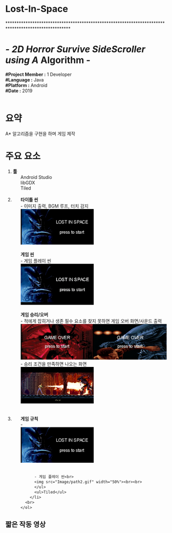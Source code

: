 # Lost-In-Space
*****************************************************************************************************<h1>- 2D Horror Survive SideScroller using A* Algorithm -</h1>
<article>
<b>#Project Member :</b> 1 Developer<br>
<b>#Language :</b> Java<br>
<b>#Platform :</b> Android<br>
<b>#Date :</b> 2019<br>
</article>
<br>

<body>
  <h1>요약</h1>
  <div>
    <p>
      A* 알고리즘을 구현을 하며 게임 제작<br>
    </p>
  </div>
  
  <h1>주요 요소</h1>
  <div>
    <ol>
      <li><b>툴</b><br>
          <ul>Android Studio</ul>
          <ul>libGDX</ul>
          <ul>Tiled</ul>
      </li>
      <br>
      <li>
          <ul><b>타이틀 씬</b><br>
          - 이미지 출력, BGM 루프, 터치 감지<br>
          <img src="Image/title.jpg" width="50%"><br><br> 
          </ul>
          <ul><b>게임 씬</b><br>
          - 게임 플레이 씬<br>
          <img src="Image/path2.gif" width="50%"><br><br> 
          </ul>
          <ul>
            <b>게임 승리/오버</b><br>
            - 적에게 잡히거나 생존 필수 요소를 찾지 못하면 게임 오버 화면/사운드 출력<br>
            <img src="Image/gameover1.jpg" width="50%"><img src="Image/gameover2.jpg" width="50%">
            <br>
            - 승리 조건을 만족하면 나오는 화면<br>
            <img src="Image/victory.png" width="50%">
            <br><br> 
          </ul>
       </li>
       <br>
      <li>
          <ul><b>게임 규칙</b><br>
          - <br>
          <img src="Image/title.jpg" width="50%"><br><br> 
            
          - 게임 플레이 씬<br>
          <img src="Image/path2.gif" width="50%"><br><br> 
          </ul>
          <ul>Tiled</ul>
        </li>
      <br>
    </ol>
  </div>
  <h2>짧은 작동 영상</h2>
</body>
